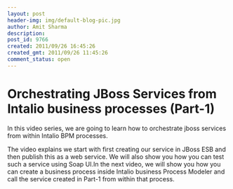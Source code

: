 ```yaml
---
layout: post
header-img: img/default-blog-pic.jpg
author: Amit Sharma
description: 
post_id: 9766
created: 2011/09/26 16:45:26
created_gmt: 2011/09/26 11:45:26
comment_status: open
---
```


# Orchestrating JBoss Services from Intalio business processes (Part-1)

<p>In this video series, we are going to learn how to orchestrate jboss services from within Intalio BPM processes.</p>
<p>The video explains we start with first creating our service in JBoss ESB and then publish this as a web service. We will also show you how you can test such a service using Soap UI.In the next video, we will show you how you can create a business process inside Intalio business Process Modeler and call the service created in Part-1 from within that process.
<div><!--more--></div>
<object width="640" height="480"><param name="movie" value="http://www.youtube.com/v/WExEiedzpTc?version=3&amp;hl=en_US&amp;hd=1"></param><param name="allowFullScreen" value="true"></param><param name="allowscriptaccess" value="always"></param><embed src="http://www.youtube.com/v/WExEiedzpTc?version=3&amp;hl=en_US&amp;hd=1" type="application/x-shockwave-flash" width="640" height="480" allowscriptaccess="always" allowfullscreen="true"></embed></object></p>